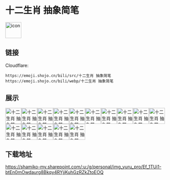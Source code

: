 # 十二生肖 抽象简笔
<img src="https://emoji.shojo.cn/bili/src/十二生肖 抽象简笔/icon.png" width="50" height="50" alt="icon">

## 链接
Cloudflare:
```
https://emoji.shojo.cn/bili/src/十二生肖 抽象简笔
https://emoji.shojo.cn/bili/webp/十二生肖 抽象简笔
```
## 展示
<img src="https://emoji.shojo.cn/bili/src/十二生肖 抽象简笔/十二生肖 抽象简笔-鼠鼠难过鸭.png" width="50" height="50" alt="十二生肖 抽象简笔-鼠鼠难过鸭"><img src="https://emoji.shojo.cn/bili/src/十二生肖 抽象简笔/十二生肖 抽象简笔-呆.png" width="50" height="50" alt="十二生肖 抽象简笔-呆"><img src="https://emoji.shojo.cn/bili/src/十二生肖 抽象简笔/十二生肖 抽象简笔-虎虎生威.png" width="50" height="50" alt="十二生肖 抽象简笔-虎虎生威"><img src="https://emoji.shojo.cn/bili/src/十二生肖 抽象简笔/十二生肖 抽象简笔-冷漠.png" width="50" height="50" alt="十二生肖 抽象简笔-冷漠"><img src="https://emoji.shojo.cn/bili/src/十二生肖 抽象简笔/十二生肖 抽象简笔-快溜.png" width="50" height="50" alt="十二生肖 抽象简笔-快溜"><img src="https://emoji.shojo.cn/bili/src/十二生肖 抽象简笔/十二生肖 抽象简笔-恶龙咆哮.png" width="50" height="50" alt="十二生肖 抽象简笔-恶龙咆哮"><img src="https://emoji.shojo.cn/bili/src/十二生肖 抽象简笔/十二生肖 抽象简笔-哼~.png" width="50" height="50" alt="十二生肖 抽象简笔-哼~"><img src="https://emoji.shojo.cn/bili/src/十二生肖 抽象简笔/十二生肖 抽象简笔-羊了个阳.png" width="50" height="50" alt="十二生肖 抽象简笔-羊了个阳"><img src="https://emoji.shojo.cn/bili/src/十二生肖 抽象简笔/十二生肖 抽象简笔-猴赛雷.png" width="50" height="50" alt="十二生肖 抽象简笔-猴赛雷"><img src="https://emoji.shojo.cn/bili/src/十二生肖 抽象简笔/十二生肖 抽象简笔-木鸡啦.png" width="50" height="50" alt="十二生肖 抽象简笔-木鸡啦"><img src="https://emoji.shojo.cn/bili/src/十二生肖 抽象简笔/十二生肖 抽象简笔-你是真的狗.png" width="50" height="50" alt="十二生肖 抽象简笔-你是真的狗"><img src="https://emoji.shojo.cn/bili/src/十二生肖 抽象简笔/十二生肖 抽象简笔-干饭干饭.png" width="50" height="50" alt="十二生肖 抽象简笔-干饭干饭"><img src="https://emoji.shojo.cn/bili/src/十二生肖 抽象简笔/十二生肖 抽象简笔-理直气壮.png" width="50" height="50" alt="十二生肖 抽象简笔-理直气壮"><img src="https://emoji.shojo.cn/bili/src/十二生肖 抽象简笔/十二生肖 抽象简笔-勇敢牛牛.png" width="50" height="50" alt="十二生肖 抽象简笔-勇敢牛牛"><img src="https://emoji.shojo.cn/bili/src/十二生肖 抽象简笔/十二生肖 抽象简笔-加班中.png" width="50" height="50" alt="十二生肖 抽象简笔-加班中">

## 下载地址

https://shamiko-my.sharepoint.com/:u:/g/personal/img_yuru_pro/Ef_1TUi1-btEn0mOwdaurg8Bkqy4RYjjKuhGzRZkZtoEOQ